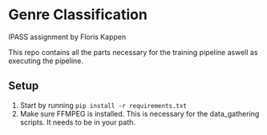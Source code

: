 # Genre Classification
IPASS assignment by Floris Kappen

This repo contains all the parts necessary for the training pipeline aswell as executing the pipeline.


## Setup

1. Start by running `pip install -r requirements.txt`
2. Make sure FFMPEG is installed. This is necessary for the data_gathering scripts. It needs to be in your path.
